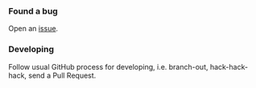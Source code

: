 ### Found a bug

Open an [issue](/EWE/cs-media-service-ng/issues).

### Developing

Follow usual GitHub process for developing, i.e. branch-out, hack-hack-hack, send a Pull Request.

